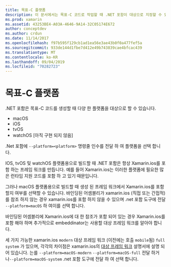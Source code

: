 ```yaml
---
title: 목표-C 플랫폼
description: 이 문서에서는 목표-C 코드로 작업할 때 .NET 포함이 대상으로 지정할 수 있는 다양 한 플랫폼에 대해 설명 합니다. MacOS, iOS, tvOS 및 watchOS에 대해 설명 합니다.
ms.prod: xamarin
ms.assetid: 43253BE4-A03A-4646-9A14-32C05174E672
author: conceptdev
ms.author: crdun
ms.date: 11/14/2017
ms.openlocfilehash: f97b595f129cb1ad1ea56e3ae43b0f0a477fef5a
ms.sourcegitcommit: 933de144d1fbe7d412e49b743839cae4bfcac439
ms.translationtype: MT
ms.contentlocale: ko-KR
ms.lasthandoff: 09/04/2019
ms.locfileid: "70282723"
---
```

# <a name="objective-c-platforms"></a>목표-C 플랫폼

.NET 포함은 목표-C 코드를 생성할 때 다양 한 플랫폼을 대상으로 할 수 있습니다.

* macOS
* iOS
* tvOS
* watchOS [아직 구현 되지 않음]

.Net 포함에 `--platform=<platform>` 명령줄 인수를 전달 하 여 플랫폼을 선택 합니다.

IOS, tvOS 및 watchOS 플랫폼용으로 빌드할 때 .NET 포함은 항상 Xamarin.ios를 포함 하는 프레임 워크를 만듭니다. 예를 들어 Xamarin.ios는 이러한 플랫폼에 필요한 많은 런타임 지원 코드를 포함 하 고 있기 때문입니다.

그러나 macOS 플랫폼용으로 빌드할 때 생성 된 프레임 워크에서 Xamarin.ios를 포함할지 여부를 선택할 수 있습니다. 바인딩된 어셈블리가 xamarin.ios (직접 또는 간접적)를 참조 하지 않는 경우 xamarin.ios를 포함 하지 않을 수 있으며 .net 포함 도구에 전달 `--platform=macOS` 하 여이를 선택 합니다.

바인딩된 어셈블리에 Xamarin.ios에 대 한 참조가 포함 되어 있는 경우 Xamarin.ios를 포함 해야 하며 추가적으로 embeddinator는 사용할 대상 프레임 워크를 알아야 합니다.

세 가지 가능한 xamarin.ios `modern` 대상 프레임 워크 (이전에는 호출 `mobile`됨) `full` `system` 가 있으며, 각각의 차이점은 xamarin.ios의 [대상 프레임 워크][1] 설명서에 설명 되어 있습니다. 는를 `--platform=macOS-modern` `--platform=macOS-full` 전달 하거나`--platform=macOS-system` .net 포함 도구에 전달 하 여 선택 합니다.

[1]: ~/mac/platform/target-framework.md
